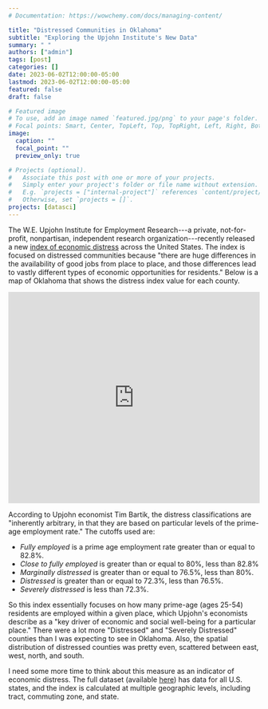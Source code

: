 ```yaml
---
# Documentation: https://wowchemy.com/docs/managing-content/

title: "Distressed Communities in Oklahoma"
subtitle: "Exploring the Upjohn Institute's New Data"
summary: " "
authors: ["admin"]
tags: [post]
categories: []
date: 2023-06-02T12:00:00-05:00
lastmod: 2023-06-02T12:00:00-05:00
featured: false
draft: false

# Featured image
# To use, add an image named `featured.jpg/png` to your page's folder.
# Focal points: Smart, Center, TopLeft, Top, TopRight, Left, Right, BottomLeft, Bottom, BottomRight.
image:
  caption: ""
  focal_point: ""
  preview_only: true

# Projects (optional).
#   Associate this post with one or more of your projects.
#   Simply enter your project's folder or file name without extension.
#   E.g. `projects = ["internal-project"]` references `content/project/deep-learning/index.md`.
#   Otherwise, set `projects = []`.
projects: [datasci]
---
```


The W.E. Upjohn Institute for Employment Research---a private, not-for-profit, nonpartisan, independent research organization---recently released a new [index of economic distress](https://www.upjohn.org/major-initiatives/promise-investing-community/data-and-resources/economic-distress) across the United States. The index is focused on distressed communities because "there are huge differences in the availability of good jobs from place to place, and those differences lead to vastly different types of economic opportunities for residents." Below is a map of Oklahoma that shows the distress index value for each county.

<iframe title="Economic Distress Rating by County" aria-label="Map" id="datawrapper-chart-WLtyk" src="https://datawrapper.dwcdn.net/WLtyk/1/" scrolling="no" frameborder="0" style="width: 0; min-width: 100% !important; border: none;" height="424" data-external="1"></iframe><script type="text/javascript">!function(){"use strict";window.addEventListener("message",(function(a){if(void 0!==a.data["datawrapper-height"]){var e=document.querySelectorAll("iframe");for(var t in a.data["datawrapper-height"])for(var r=0;r<e.length;r++)if(e[r].contentWindow===a.source){var i=a.data["datawrapper-height"][t]+"px";e[r].style.height=i}}}))}();
</script>

According to Upjohn economist Tim Bartik, the distress classifications are "inherently arbitrary, in that they are based on particular levels of the prime-age employment rate." The cutoffs used are:

* *Fully employed* is a prime age employment rate greater than or equal to 82.8%.
* *Close to fully employed* is greater than or equal to 80%, less than 82.8%
* *Marginally distressed* is greater than or equal to 76.5%, less than 80%.
* *Distressed* is greater than or equal to 72.3%, less than 76.5%.
* *Severely distressed* is less than 72.3%.

So this index essentially focuses on how many prime-age (ages 25-54) residents are employed within a given place, which Upjohn's economists describe as a "key driver of economic and social well-being for a particular place." There were a lot more "Distressed" and "Severely Distressed" counties than I was expecting to see in Oklahoma. Also, the spatial distribution of distressed counties was pretty even, scattered between east, west, north, and south.

I need some more time to think about this measure as an indicator of economic distress. The full dataset (available [here](https://www.upjohn.org/major-initiatives/promise-investing-community/data-and-resources/economic-distress/distressed-communities-file-download)) has data for all U.S. states, and the index is calculated at multiple geographic levels, including tract, commuting zone, and state.
